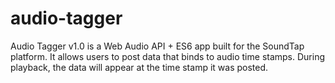 # audio-tagger
Audio Tagger v1.0 is a Web Audio API + ES6 app built for the SoundTap platform. It allows users to post data that binds to audio time stamps. During playback, the data will appear at the time stamp it was posted.
